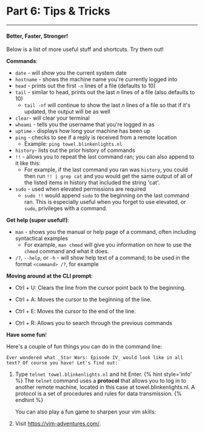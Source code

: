 # Part 6: Tips & Tricks

---

#### Better, Faster, Stronger!

Below is a list of more useful stuff and shortcuts. Try them out!

**Commands**:

* `date` - will show you the current system date
* `hostname` - shows the machine name you're currently logged into
* `head` - prints out the first `-n` lines of a file \(defaults to 10\)
* `tail` - similar to head, prints out the last _n_ lines of a file \(also defaults to 10\)
  * `tail -nf` will continue to show the last _n_ lines of a file so that if it's updated, the output will be as well
* `clear`- will clear your terminal
* `whoami` - tells you the username that you're logged in as
* `uptime` - displays how long your machine has been up
* `ping` - checks to see if a reply is received from a remote location
  * Example: `ping towel.blinkenlights.nl`
* `history`- lists out the prior history of commands
* `!!` - allows you to repeat the last command ran; you can also append to it like this:
  * For example, if the last command you ran was `history`, you could then run `!! | grep cat` and you would get the same output of all of the listed items in history that included the string 'cat'.
* `sudo` - used when elevated permissions are required
  * `sudo !!` would append `sudo` to the beginning on the last command ran. This is especially useful when you forget to use elevated, or `sudo`, privileges with a command.

**Get help \(super useful!\)**:

* `man` - shows you the manual or help page of a command, often including syntactical examples
  * For example, `man chmod` will give you information on how to use the `chmod` command and what it does.
* `/?`, `--help`, or `-h` - will show help text of a command; to be used in the format `<command> /?`, for example

**Moving around at the CLI prompt**:

* Ctrl + U: Clears the line from the cursor point back to the beginning.

* Ctrl + A: Moves the cursor to the beginning of the line.

* Ctrl + E: Moves the cursor to the end of the line.

* Ctrl + R: Allows you to search through the previous commands

**Have some fun**!

Here's a couple of fun things you can do in the command line:

    Ever wondered what _Star Wars: Episode IV_ would look like in all text? Of course you have! Let's find out:

1. Type `telnet towel.blinkenlights.nl` and hit Enter.
    {% hint style='info' %}
    The `telnet` command uses a **protocol** that allows you to log in to another remote machine, located in this case at towel.blinkenlights.nl. A protocol is a set of procedures and rules for data transmission.
    {% endhint %}

    You can also play a fun game to sharpen your vim skills:

2. Visit https://vim-adventures.com/.




